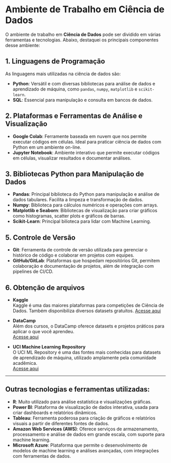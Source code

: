 # Ambiente de Trabalho em Ciência de Dados

O ambiente de trabalho em **Ciência de Dados** pode ser dividido em várias ferramentas e tecnologias. Abaixo, destaquei os principais componentes desse ambiente:

## 1. Linguagens de Programação
As linguagens mais utilizadas na ciência de dados são:
- **Python**: Versátil e com diversas bibliotecas para análise de dados e aprendizado de máquina, como `pandas`, `numpy`, `matplotlib` e `scikit-learn`.
- **SQL**: Essencial para manipulação e consulta em bancos de dados.

## 2. Plataformas e Ferramentas de Análise e Visualização
- **Google Colab**: Ferramente baseada em nuvem que nos permite executar códigos em células. Ideal para praticar ciência de dados com Python em um ambiente on-line.
- **Jupyter Notebook**: Ambiente interativo que permite executar códigos em células, visualizar resultados e documentar análises. 

## 3. Bibliotecas Python para Manipulação de Dados
- **Pandas**: Principal biblioteca do Python para manipulação e análise de dados tabulares. Facilita a limpeza e transformação de dados.
- **Numpy**: Biblioteca para cálculos numéricos e operações com arrays.
- **Matplotlib e Seaborn**: Bibliotecas de visualização para criar gráficos como histogramas, scatter plots e gráficos de barras.
- **Scikit-Learn**: Principal bilioteca para lidar com Machine Learning.

## 5. Controle de Versão
- **Git**: Ferramenta de controle de versão utilizada para gerenciar o histórico de código e colaborar em projetos com equipes.
- **GitHub/GitLab**: Plataformas que hospedam repositórios Git, permitem colaboração e documentação de projetos, além de integração com pipelines de CI/CD.

## 6. Obtenção de arquivos 
- **Kaggle**  
   Kaggle é uma das maiores plataformas para competições de Ciência de Dados. Também disponibiliza diversos datasets gratuitos.
   [Acesse aqui](https://www.kaggle.com/datasets)

- **DataCamp**  
   Além dos cursos, o DataCamp oferece datasets e projetos práticos para aplicar o que você aprendeu.  
   [Acesse aqui](https://www.datacamp.com/projects)

- **UCI Machine Learning Repository**  
   O UCI ML Repository é uma das fontes mais conhecidas para datasets de aprendizado de máquina, utilizado amplamente pela comunidade acadêmica.  
   [Acesse aqui](https://archive.ics.uci.edu/ml/index.php)



---
## Outras tecnologias e ferramentas utilizadas:
- **R**: Muito utilizado para análise estatística e visualizações gráficas.
- **Power BI**: Plataforma de visualização de dados interativa, usada para criar dashboards e relatórios dinâmicos.
- **Tableau**: Ferramenta poderosa para criação de gráficos e relatórios visuais a partir de diferentes fontes de dados.
- **Amazon Web Services (AWS)**: Oferece serviços de armazenamento, processamento e análise de dados em grande escala, com suporte para machine learning.
- **Microsoft Azure**: Plataforma que permite o desenvolvimento de modelos de machine learning e análises avançadas, com integrações com ferramentas de dados.